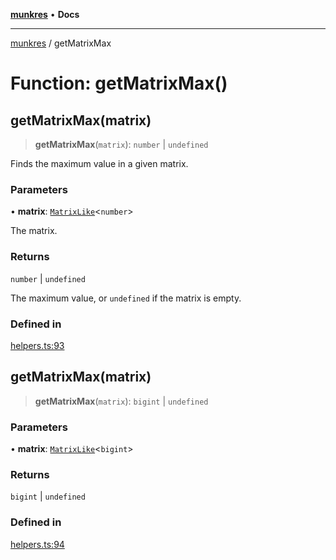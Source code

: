[**munkres**](../README.md) • **Docs**

***

[munkres](../globals.md) / getMatrixMax

# Function: getMatrixMax()

## getMatrixMax(matrix)

> **getMatrixMax**(`matrix`): `number` \| `undefined`

Finds the maximum value in a given matrix.

### Parameters

• **matrix**: [`MatrixLike`](../type-aliases/MatrixLike.md)\<`number`\>

The matrix.

### Returns

`number` \| `undefined`

The maximum value, or `undefined` if the matrix is empty.

### Defined in

[helpers.ts:93](https://github.com/havelessbemore/munkres/blob/2bca77bc19fdfcfa233ab72272d7e1cb2cdab5ce/src/helpers.ts#L93)

## getMatrixMax(matrix)

> **getMatrixMax**(`matrix`): `bigint` \| `undefined`

### Parameters

• **matrix**: [`MatrixLike`](../type-aliases/MatrixLike.md)\<`bigint`\>

### Returns

`bigint` \| `undefined`

### Defined in

[helpers.ts:94](https://github.com/havelessbemore/munkres/blob/2bca77bc19fdfcfa233ab72272d7e1cb2cdab5ce/src/helpers.ts#L94)
